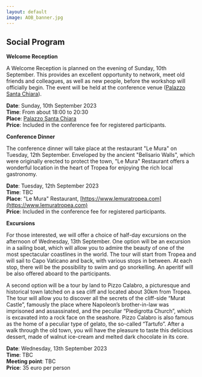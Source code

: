 ```yaml
---
layout: default
image: AOB_banner.jpg
---
```


## Social Program

<b>Welcome Reception</b><br>

A Welcome Reception is planned on the evening of Sunday, 10th September. This provides an excellent opportunity to network, meet old friends and colleagues, as well as new people, before the workshop will officially begin. The event will be held at the conference venue ([Palazzo Santa Chiara](/rooms/Palazzo-Santa-Chiara/)).

<b>Date</b>: Sunday, 10th September 2023<br>
<b>Time</b>: From about 18:00 to 20:30<br>
<b>Place</b>: [Palazzo Santa Chiara](/rooms/Palazzo-Santa-Chiara/)<br>
<b>Price</b>: Included in the conference fee for registered participants. 

<b>Conference Dinner</b><br>

The conference dinner will take place at the restaurant "Le Mura" on Tuesday, 12th September. Enveloped by the ancient "Belisario Walls", which were originally erected to protect the town, "Le Mura" Restaurant offers a wonderful location in the heart of Tropea for enjoying the rich local gastronomy. 

<b>Date</b>: Tuesday, 12th September 2023<br>
<b>Time</b>: TBC<br>
<b>Place</b>: "Le Mura" Restaurant, [https://www.lemuratropea.com](https://www.lemuratropea.com)<br>
<b>Price</b>: Included in the conference fee for registered participants. 

<b>Excursions</b><br>

For those interested, we will offer a choice of half-day excursions on the afternoon of Wednesday, 13th September.
One option will be an excursion in a sailing boat, which will allow you to admire the beauty of one of the most spectacular coastlines in the world. The tour will start from Tropea and will sail to Capo Vaticano and back, with various stops in between. At each stop, there will be the possibility to swim and go snorkelling. An aperitif will be also offered aboard to the participants.

A second option will be a tour by land to Pizzo Calabro, a picturesque and historical town latched on a sea cliff and located about 30km from Tropea. The tour will allow you to discover all the secrets of the cliff-side “Murat Castle”, famously the place where Napoleon’s brother-in-law was imprisoned and assassinated, and the peculiar “Piedigrotta Church”, which is excavated into a rock face on the seashore. Pizzo Calabro is also famous as the home of a peculiar type of gelato, the so-called “Tartufo”. After a walk through the old town, you will have the pleasure to taste this delicious dessert, made of walnut ice-cream and melted dark chocolate in its core.


<b>Date</b>: Wednesday, 13th September 2023<br>
<b>Time</b>: TBC<br>
<b>Meeting point</b>: TBC<br>
<b>Price</b>: 35 euro per person
